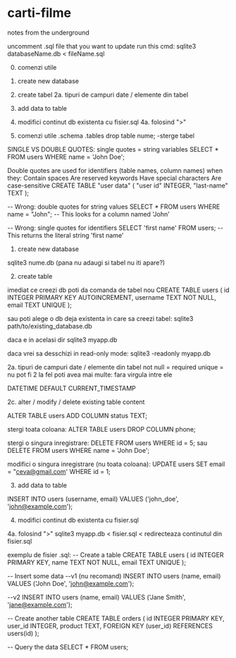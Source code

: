 # carti-filme
notes from the underground 


uncomment .sql file that you want to update
run this cmd: 
sqlite3 databaseName.db < fileName.sql









0.   comenzi utile





1.   create new database

2.  create tabel
2a.  tipuri de campuri date / elemente din tabel

3.   add data to table

4.   modifici continut db existenta cu fisier.sql
4a.  folosind ">"



0.   comenzi utile
.schema
.tables
drop table nume; -sterge tabel





SINGLE VS DOUBLE QUOTES:
single quotes = string variables
SELECT * FROM users WHERE name = 'John Doe';

Double quotes are used for identifiers (table names, column names) when they:
Contain spaces
Are reserved keywords
Have special characters
Are case-sensitive
CREATE TABLE "user data" (
    "user id" INTEGER,
    "last-name" TEXT
);

-- Wrong: double quotes for string values
SELECT * FROM users WHERE name = "John";  -- This looks for a column named 'John'

-- Wrong: single quotes for identifiers
SELECT 'first name' FROM users;  -- This returns the literal string 'first name'







1.   create new database

sqlite3 nume.db
(pana nu adaugi si tabel nu iti apare?)




2.  create table

imediat ce creezi db poti da comanda de tabel nou
CREATE TABLE users (
    id INTEGER PRIMARY KEY AUTOINCREMENT,
    username TEXT NOT NULL,
    email TEXT UNIQUE
);


sau poti alege o db deja existenta in care sa creezi tabel:
sqlite3 path/to/existing_database.db

daca e in acelasi dir
sqlite3 myapp.db

daca vrei sa desschizi in read-only mode:
sqlite3 -readonly myapp.db




2a.  tipuri de campuri date / elemente din tabel
not null = required
unique = nu pot fi 2 la fel
poti avea mai multe: fara virgula intre ele

DATETIME DEFAULT CURRENT_TIMESTAMP






2c.  alter / modify / delete existing table content

ALTER TABLE users ADD COLUMN status TEXT;

stergi toata coloana:
ALTER TABLE users DROP COLUMN phone;


stergi o singura inregistrare:
DELETE FROM users WHERE id = 5;
sau
DELETE FROM users WHERE name = 'John Doe';

modifici o singura inregistrare (nu toata coloana):
UPDATE users SET email = "ceva@gmail.com' WHERE id = 1;


3.   add data to table

INSERT INTO users (username, email) VALUES ('john_doe', 'john@example.com');





4.   modifici continut db existenta cu fisier.sql

4a.  folosind ">"
sqlite3 myapp.db < fisier.sql 
< redirecteaza continutul din fisier.sql 


exemplu de fisier .sql:
-- Create a table
CREATE TABLE users (
    id INTEGER PRIMARY KEY,
    name TEXT NOT NULL,
    email TEXT UNIQUE
);

-- Insert some data
--v1 (nu recomand)
INSERT INTO users (name, email) VALUES ('John Doe', 'john@example.com');

--v2
INSERT INTO users (name, email) 
VALUES ('Jane Smith', 'jane@example.com');


-- Create another table
CREATE TABLE orders (
    id INTEGER PRIMARY KEY,
    user_id INTEGER,
    product TEXT,
    FOREIGN KEY (user_id) REFERENCES users(id)
);

-- Query the data
SELECT * FROM users;

